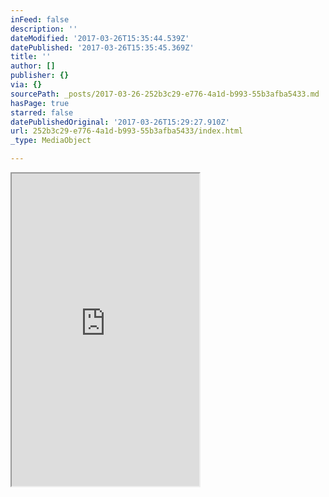 ```yaml
---
inFeed: false
description: ''
dateModified: '2017-03-26T15:35:44.539Z'
datePublished: '2017-03-26T15:35:45.369Z'
title: ''
author: []
publisher: {}
via: {}
sourcePath: _posts/2017-03-26-252b3c29-e776-4a1d-b993-55b3afba5433.md
hasPage: true
starred: false
datePublishedOriginal: '2017-03-26T15:29:27.910Z'
url: 252b3c29-e776-4a1d-b993-55b3afba5433/index.html
_type: MediaObject

---
```

<iframe src="https://the-grid.github.io/ed-userhtml/?g=eJxtVNuO2zYQffZ-xaxaQDYQS3tpg9SxjTabPLQwkMU2bR4LihxZtClSISmvlYX_Ja_7Hf6xjiTfZJgGbJM8M-fwcIZjIVcgxSTI2VzyYDqOaWEKV1djx60sPPiqwEngce3jBVuxdjUAZ_kkyLwv3CiOuREYLb6VaKuImzxu_w7volv65FJHC1dnbmOnV-Pr4RD-KH12A8rwJeyYhsPpgbWbXuiI1fA2uYvrqGHBnHs2Vih0jqjuLhDBbuzTHld-7oMwvMxRexhEFpmo-mmpuZdG9wfwsgPST6-3YrbVOQGNz63wGc0fTwT0w6-3i2Rd3j_c3Nw_Y_Z0t0zKh7-M_f7bx7v7rPr0IXwT8ioxRpkIy-NxwsH7HdFxNJNeTRk1t6KkXvZfOhDOlEoYX_7zNBtBuDeqmA9ZUQznxQJ1rsXtzTeFb1Em6zSzKk0552_tOnIUzBIVcWVKEQvmssQwK6LM5yp806Ux2jOp0Y5gVyDdfUmAE_79AckVJRzy0qKrnMfcNTe32_5PmbmJCj0_IyuszJmtHghCfOFP6bvbX3_5eAYSkvsRdM1o7PLSK6SwHclZWAN5RkUyCBR8kKhXqEuEF81y3FwHF-CYM6n2XD0azcKfuij9o2IcM6NE48zKeNvs_Y5rzAuF9Wl3Geu41BiP9gu1EIE_Jx61tJAbDYpkQO0r9csFBfXIqDQPsQ9Ga1xTiYIpQeq2qOupY9pRRg8Coe4LhNEguGrZe5vLmRvFf1MDXLJzP1zJOZU3cc9OtAK5Z6rt6zixEE-3P2DsCkYqfKVwEibkSzh9afJvqBlpa9oi_92-WplK_A6NZZAY6RFq3OH0jeKUVlDMWILkf_CJZ8ivuwiL3lZ7wNP2lTSyCu05yKE-pHlqRKOF_upEhgPSl7vWULF9ddJSb6ADVhbM0oOn_eBSVqnnncQyiqIujlD-cITWr-ugd8FpuqFed31zTFQ_FI8kJHen10TZuSnqcqdvLQX1jknJsxDiGGbIrAaWmJLe0RpGofsOPT6j9Py5uN0-kJ1VCp20MNrhl6qh8maJOmyrejN435TXAV8vHB7e_wGWZ9aV" height="500" style=""></iframe>